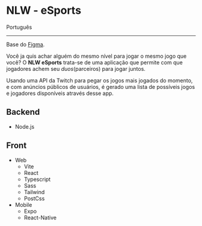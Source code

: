 # NLW - eSports


  <summary>Português</summary>

  ---
  
  Base do [Figma](https://www.figma.com/community/file/1150897317533332617).
  
  Você ja quis achar alguém do mesmo nível para jogar o mesmo jogo que você? 
  O __NLW eSports__ trata-se de uma aplicação que permite com que jogadores achem seu _duos_(parceiros) para jogar juntos.

  Usando uma API da Twitch para pegar os jogos mais jogados do momento, e com anúncios públicos de 
  usuários, é gerado uma lista de possíveis jogos e jogadores disponíveis através desse app.
  

  ## Backend 

  - Node.js

  ## Front

  - Web 
      -  Vite
      -  React 
      -  Typescript
      -  Sass
      -  Tailwind
      -  PostCss
  -  Mobile
      -  Expo
      -  React-Native


